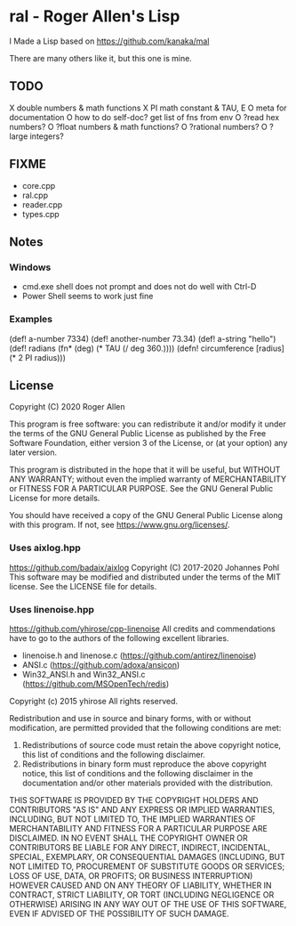 # ral - Roger Allen's Lisp

I Made a Lisp based on https://github.com/kanaka/mal

There are many others like it, but this one is mine.

## TODO

X double numbers & math functions
X PI math constant & TAU, E
O meta for documentation
O how to do self-doc?  get list of fns from env
O ?read hex numbers?
O ?float numbers & math functions?
O ?rational numbers?
O ?large integers?

## FIXME

- core.cpp
- ral.cpp
- reader.cpp
- types.cpp

## Notes

### Windows
- cmd.exe shell does not prompt and does not do well with Ctrl-D
- Power Shell seems to work just fine

### Examples
 
(def! a-number 7334)
(def! another-number 73.34)
(def! a-string "hello")
(def! radians (fn* (deg) (* TAU (/ deg 360.))))
(defn! circumference [radius] (* 2 PI radius)))

## License

Copyright (C) 2020 Roger Allen

This program is free software: you can redistribute it and/or modify
it under the terms of the GNU General Public License as published by
the Free Software Foundation, either version 3 of the License, or
(at your option) any later version.

This program is distributed in the hope that it will be useful,
but WITHOUT ANY WARRANTY; without even the implied warranty of
MERCHANTABILITY or FITNESS FOR A PARTICULAR PURPOSE.  See the
GNU General Public License for more details.

You should have received a copy of the GNU General Public License
along with this program.  If not, see <https://www.gnu.org/licenses/>.

### Uses aixlog.hpp

https://github.com/badaix/aixlog
Copyright (C) 2017-2020 Johannes Pohl
This software may be modified and distributed under the terms
of the MIT license.  See the LICENSE file for details.

### Uses linenoise.hpp

https://github.com/yhirose/cpp-linenoise
All credits and commendations have to go to the authors of the
following excellent libraries.

 - linenoise.h and linenose.c (https://github.com/antirez/linenoise)
 - ANSI.c (https://github.com/adoxa/ansicon)
 - Win32_ANSI.h and Win32_ANSI.c (https://github.com/MSOpenTech/redis)

Copyright (c) 2015 yhirose
All rights reserved.
  
Redistribution and use in source and binary forms, with or without
modification, are permitted provided that the following conditions are met:
  
1. Redistributions of source code must retain the above copyright notice, this 
   list of conditions and the following disclaimer.
2. Redistributions in binary form must reproduce the above copyright notice,
   this list of conditions and the following disclaimer in the documentation
   and/or other materials provided with the distribution.
  
THIS SOFTWARE IS PROVIDED BY THE COPYRIGHT HOLDERS AND CONTRIBUTORS "AS IS" AND
ANY EXPRESS OR IMPLIED WARRANTIES, INCLUDING, BUT NOT LIMITED TO, THE IMPLIED
WARRANTIES OF MERCHANTABILITY AND FITNESS FOR A PARTICULAR PURPOSE ARE
DISCLAIMED. IN NO EVENT SHALL THE COPYRIGHT OWNER OR CONTRIBUTORS BE LIABLE FOR
ANY DIRECT, INDIRECT, INCIDENTAL, SPECIAL, EXEMPLARY, OR CONSEQUENTIAL DAMAGES
(INCLUDING, BUT NOT LIMITED TO, PROCUREMENT OF SUBSTITUTE GOODS OR SERVICES;
LOSS OF USE, DATA, OR PROFITS; OR BUSINESS INTERRUPTION) HOWEVER CAUSED AND
ON ANY THEORY OF LIABILITY, WHETHER IN CONTRACT, STRICT LIABILITY, OR TORT
(INCLUDING NEGLIGENCE OR OTHERWISE) ARISING IN ANY WAY OUT OF THE USE OF THIS
SOFTWARE, EVEN IF ADVISED OF THE POSSIBILITY OF SUCH DAMAGE.